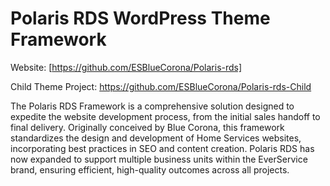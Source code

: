 # Polaris RDS WordPress Theme Framework

Website: [https://github.com/ESBlueCorona/Polaris-rds]

Child Theme Project: https://github.com/ESBlueCorona/Polaris-rds-Child

The Polaris RDS Framework is a comprehensive solution designed to expedite the website development process, from the initial sales handoff to final delivery. Originally conceived by Blue Corona, this framework standardizes the design and development of Home Services websites, incorporating best practices in SEO and content creation. Polaris RDS has now expanded to support multiple business units within the EverService brand, ensuring efficient, high-quality outcomes across all projects.

